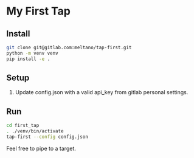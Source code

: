 # My First Tap

## Install

```bash
git clone git@gitlab.com:meltano/tap-first.git
python -m venv venv
pip install -e .
```

## Setup

1. Update config.json with a valid api_key from gitlab personal settings.

## Run

```bash
cd first_tap
. ./venv/bin/activate
tap-first --config config.json
```

Feel free to pipe to a target.